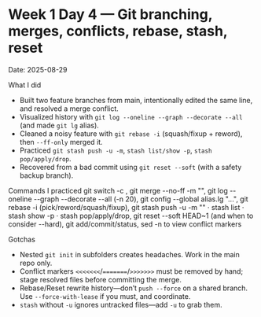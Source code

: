 # Week 1 Day 4 — Git branching, merges, conflicts, rebase, stash, reset
Date: 2025-08-29

What I did
- Built two feature branches from main, intentionally edited the same line, and resolved a merge conflict.
- Visualized history with `git log --oneline --graph --decorate --all` (and made `git lg` alias).
- Cleaned a noisy feature with `git rebase -i` (squash/fixup + reword), then `--ff-only` merged it.
- Practiced `git stash push -u -m`, `stash list/show -p`, `stash pop/apply/drop`.
- Recovered from a bad commit using `git reset --soft` (with a safety backup branch).

Commands I practiced
git switch -c <branch>, git merge --no-ff <branch> -m "<msg>",
git log --oneline --graph --decorate --all (-n 20), git config --global alias.lg "...",
git rebase -i <base> (pick/reword/squash/fixup),
git stash push -u -m "<msg>" · stash list · stash show -p · stash pop/apply/drop,
git reset --soft HEAD~1 (and when to consider --hard),
git add/commit/status, sed -n to view conflict markers

Gotchas
- Nested `git init` in subfolders creates headaches. Work in the main repo only.
- Conflict markers `<<<<<<<`/`=======`/`>>>>>>>` must be removed by hand; stage resolved files before committing the merge.
- Rebase/Reset rewrite history—don’t `push --force` on a shared branch. Use `--force-with-lease` if you must, and coordinate.
- `stash` without `-u` ignores untracked files—add `-u` to grab them.
